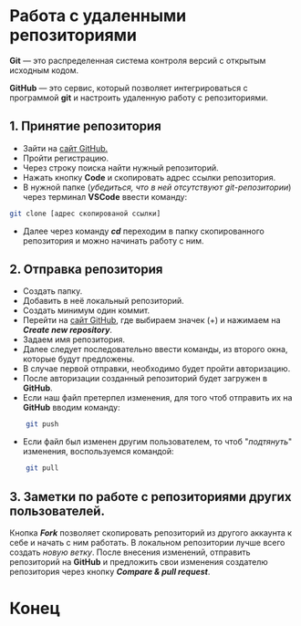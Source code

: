 # Работа с удаленными репозиториями
**Git** — это распределенная система контроля версий с открытым исходным кодом.

**GitHub** — это сервис, который позволяет интегрироваться с программой **git** и настроить удаленную работу с репозиториями.
## 1. Принятие репозитория
* Зайти на [сайт GitHub.](github.com)
* Пройти регистрацию.
* Через строку поиска найти нужный репозиторий.
* Нажать кнопку **Code** и скопировать адрес ссылки репозитория.
* В нужной папке (*убедиться, что в ней отсутствуют git-репозитории*) через терминал **VSCode** ввести команду:
``` sh
git clone [адрес скопированой ссылки]
```  
* Далее через команду __*cd*__ переходим в папку скопированного репозитория и можно начинать работу с ним.
## 2. Отправка репозитория
* Создать папку.
* Добавить в неё локальный репозиторий.
* Создать минимум один коммит.
* Перейти на [сайт GitHub](github.com), где выбираем значек (+) и нажимаем на __*Create new repository*__.
* Задаем имя репозитория.
* Далее следует последовательно ввести команды, из второго окна, которые будут предложены.
* В случае первой отправки, необходимо будет пройти авторизацию.
* После авторизации созданный репозиторий будет загружен в **GitHub**.
* Если наш файл претерпел изменения, для того чтоб отправить их на **GitHub** вводим команду:
```sh
    git push
```
* Если файл был изменен другим пользователем, то чтоб "*подтянуть*" изменения, воспользуемся командой:
```sh
    git pull
```
## 3. Заметки по работе с репозиториями других пользователей.
Кнопка __*Fork*__ позволяет скопировать репозиторий из другого аккаунта к себе и начать с ним работать. В локальном репозитории лучше всего создать *новую ветку*. После внесения изменений, отправить репозиторий на **GitHub** и предложить свои изменения создателю репозитория через кнопку __*Compare & pull request*__.
# Конец